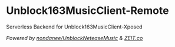 # Unblock163MusicClient-Remote

Serverless Backend for Unblock163MusicClient-Xposed

*Powered by [nondanee/UnblockNeteaseMusic](https://github.com/nondanee/UnblockNeteaseMusic) & [ZEIT.co](https://zeit.co/new/project?template=https://github.com/nondanee/Unblock163MusicClient-Remote)*